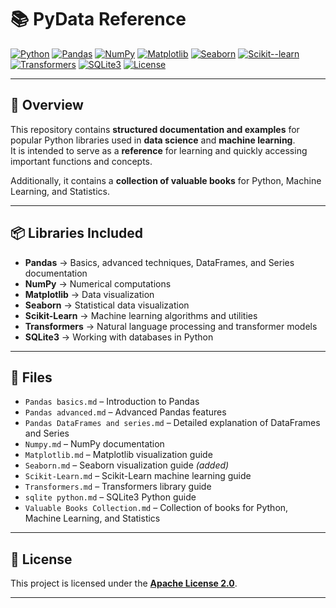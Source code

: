 # 📚 PyData Reference

[![Python](https://img.shields.io/badge/Python-3.10%2B-blue)](https://www.python.org/)
[![Pandas](https://img.shields.io/badge/Pandas-Documentation-orange)](https://pandas.pydata.org/docs/)
[![NumPy](https://img.shields.io/badge/NumPy-Documentation-purple)](https://numpy.org/doc/stable/)
[![Matplotlib](https://img.shields.io/badge/Matplotlib-Documentation-blue)](https://matplotlib.org/stable/contents.html)
[![Seaborn](https://img.shields.io/badge/Seaborn-Documentation-lightblue)](https://seaborn.pydata.org/)
[![Scikit--learn](https://img.shields.io/badge/Scikit--learn-Documentation-green)](https://scikit-learn.org/stable/user_guide.html)
[![Transformers](https://img.shields.io/badge/Transformers-Documentation-yellow)](https://huggingface.co/docs/transformers/index)
[![SQLite3](https://img.shields.io/badge/SQLite3-Documentation-red)](https://docs.python.org/3/library/sqlite3.html)
[![License](https://img.shields.io/badge/License-Apache%202.0-black)](https://www.apache.org/licenses/LICENSE-2.0)

---

## 📄 Overview
This repository contains **structured documentation and examples** for popular Python libraries used in **data science** and **machine learning**.  
It is intended to serve as a **reference** for learning and quickly accessing important functions and concepts.  

Additionally, it contains a **collection of valuable books** for Python, Machine Learning, and Statistics.

---

## 📦 Libraries Included
- **Pandas** → Basics, advanced techniques, DataFrames, and Series documentation  
- **NumPy** → Numerical computations  
- **Matplotlib** → Data visualization  
- **Seaborn** → Statistical data visualization  
- **Scikit-Learn** → Machine learning algorithms and utilities  
- **Transformers** → Natural language processing and transformer models  
- **SQLite3** → Working with databases in Python  

---

## 📁 Files
- `Pandas basics.md` – Introduction to Pandas  
- `Pandas advanced.md` – Advanced Pandas features  
- `Pandas DataFrames and series.md` – Detailed explanation of DataFrames and Series  
- `Numpy.md` – NumPy documentation  
- `Matplotlib.md` – Matplotlib visualization guide  
- `Seaborn.md` – Seaborn visualization guide *(added)*  
- `Scikit-Learn.md` – Scikit-Learn machine learning guide  
- `Transformers.md` – Transformers library guide  
- `sqlite python.md` – SQLite3 Python guide  
- `Valuable Books Collection.md` – Collection of books for Python, Machine Learning, and Statistics  

---

## 📜 License
This project is licensed under the **[Apache License 2.0](https://www.apache.org/licenses/LICENSE-2.0)**.

---
